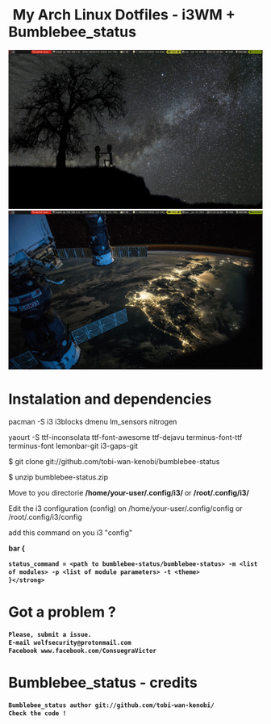<pre id="taag_font_DeltaCorpsPriest1" style="float:left;" class="fig-ansi" contenteditable="true"> </pre>
# My Arch Linux Dotfiles - i3WM + Bumblebee_status

![I3][screenshot1]
![I3][screenshot2]

[screenshot1]:https://github.com/wolf-project/Dotfiles/blob/master/screenshots/screen1.png
[screenshot2]:https://github.com/wolf-project/Dotfiles/blob/master/screenshots/screen2.png

# Instalation and dependencies

pacman -S i3 i3blocks dmenu lm_sensors nitrogen

yaourt -S ttf-inconsolata ttf-font-awesome ttf-dejavu terminus-font-ttf terminus-font lemonbar-git i3-gaps-git
	
$ git clone git://github.com/tobi-wan-kenobi/bumblebee-status

$ unzip bumblebee-status.zip

Move to you directorie <strong> /home/your-user/.config/i3/ </strong>  or <strong>/root/.config/i3/</strong>

Edit the i3 configuration (config) on /home/your-user/.config/config or /root/.config/i3/config
  
  add this command on you i3 "config" 
  
  <strong> bar {
	
	status_command = <path to bumblebee-status/bumblebee-status> -m <list of modules> -p <list of module parameters> -t <theme>
	}</strong>

# Got a problem ? 

	Please, submit a issue.
	E-mail wolfsecurity@protonmail.com
	Facebook www.facebook.com/ConsuegraVictor
	
# Bumblebee_status - credits	
	Bumblebee_status author git://github.com/tobi-wan-kenobi/
	Check the code ! 
